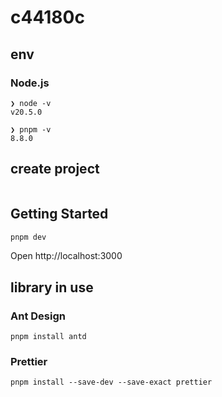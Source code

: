 # c44180c

## env

### Node.js

```
❯ node -v
v20.5.0
```

```
❯ pnpm -v 
8.8.0
```

## create project

```

```

## Getting Started

```bash
pnpm dev
```

Open http://localhost:3000

## library in use

### Ant Design

```
pnpm install antd
```

### Prettier

```
pnpm install --save-dev --save-exact prettier
```
